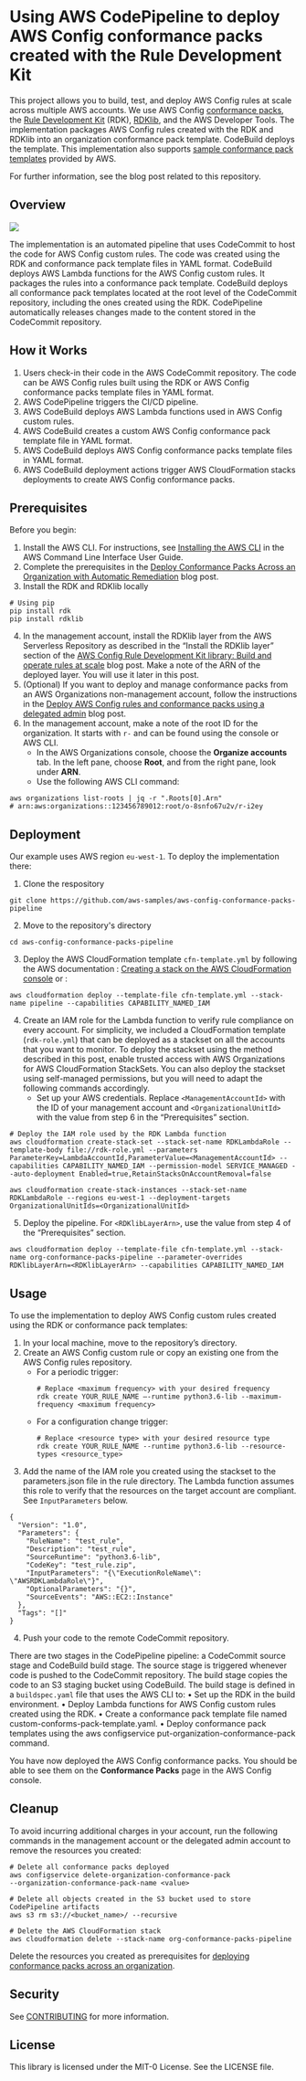 # Using AWS CodePipeline to deploy AWS Config conformance packs created with the Rule Development Kit

This project allows you to build, test, and deploy AWS Config rules at scale across multiple AWS accounts. We use AWS Config [conformance packs](https://docs.aws.amazon.com/config/latest/developerguide/conformance-packs.html), the [Rule Development Kit](https://github.com/awslabs/aws-config-rdk) (RDK), [RDKlib](https://github.com/awslabs/aws-config-rdklib), and the AWS Developer Tools. The implementation packages AWS Config rules created with the RDK and RDKlib into an organization conformance pack template. CodeBuild deploys the template. This implementation also supports [sample conformance pack templates](https://docs.aws.amazon.com/config/latest/developerguide/conformancepack-sample-templates.html) provided by AWS.

For further information, see the blog post related to this repository.

## Overview

![](images/aws-config-conformance-packs-pipeline.png)

The implementation is an automated pipeline that uses CodeCommit to host the code for AWS Config custom rules. The code was created using the RDK and conformance pack template files in YAML format. CodeBuild deploys AWS Lambda functions for the AWS Config custom rules. It packages the rules into a conformance pack template. CodeBuild deploys all conformance pack templates located at the root level of the CodeCommit repository, including the ones created using the RDK. CodePipeline automatically releases changes made to the content stored in the CodeCommit repository.

## How it Works

1. Users check-in their code in the AWS CodeCommit repository. The code can be AWS Config rules built using the RDK or AWS Config conformance packs template files in YAML format.
2. AWS CodePipeline triggers the CI/CD pipeline.
3. AWS CodeBuild deploys AWS Lambda functions used in AWS Config custom rules.
4. AWS CodeBuild creates a custom AWS Config conformance pack template file in YAML format.
5. AWS CodeBuild deploys AWS Config conformance packs template files in YAML format.
6. AWS CodeBuild deployment actions trigger AWS CloudFormation stacks deployments to create AWS Config conformance packs.

## Prerequisites
Before you begin: 
1.	Install the AWS CLI. For instructions, see [Installing the AWS CLI](https://docs.aws.amazon.com/cli/latest/userguide/cli-chap-install.html) in the AWS Command Line Interface User Guide.
2.	Complete the prerequisites in the [Deploy Conformance Packs Across an Organization with Automatic Remediation](https://aws.amazon.com/blogs/mt/deploying-conformance-packs-across-an-organization-with-automatic-remediation/) blog post.
3.	Install the RDK and RDKlib locally
```
# Using pip
pip install rdk 
pip install rdklib
```
4.	In the management account, install the RDKlib layer from the AWS Serverless Repository as described in the “Install the RDKlib layer” section of the [AWS Config Rule Development Kit library: Build and operate rules at scale](https://aws.amazon.com/blogs/mt/aws-config-rule-development-kit-library-build-and-operate-rules-at-scale/) blog post. Make a note of the ARN of the deployed layer. You will use it later in this post.
5.	(Optional) If you want to deploy and manage conformance packs from an AWS Organizations non-management account, follow the instructions in the [Deploy AWS Config rules and conformance packs using a delegated admin](https://aws.amazon.com/blogs/mt/deploy-aws-config-rules-and-conformance-packs-using-a-delegated-admin/) blog post.
6.	In the management account, make a note of the root ID for the organization. It starts with `r-` and can be found using the console or AWS CLI.
    *	In the AWS Organizations console, choose the **Organize accounts** tab. In the left pane, choose **Root**, and from the right pane, look under **ARN**.
    *	Use the following AWS CLI command:
```
aws organizations list-roots | jq -r ".Roots[0].Arn"
# arn:aws:organizations::123456789012:root/o-8snfo67u2v/r-i2ey
```
## Deployment

Our example uses AWS region `eu-west-1`. To deploy the implementation there:
1. Clone the respository
```
git clone https://github.com/aws-samples/aws-config-conformance-packs-pipeline
```
2. Move to the repository's directory
```
cd aws-config-conformance-packs-pipeline
```
3. Deploy the AWS CloudFormation template `cfn-template.yml` by following the AWS documentation : [Creating a stack on the AWS CloudFormation console](https://docs.aws.amazon.com/AWSCloudFormation/latest/UserGuide/cfn-console-create-stack.html) or : 
```
aws cloudformation deploy --template-file cfn-template.yml --stack-name pipeline --capabilities CAPABILITY_NAMED_IAM
```
4. Create an IAM role for the Lambda function to verify rule compliance on every account. For simplicity, we included a CloudFormation template (`rdk-role.yml`) that can be deployed as a stackset on all the accounts that you want to monitor. To deploy the stackset using the method described in this post, enable trusted access with AWS Organizations for AWS CloudFormation StackSets. You can also deploy the stackset using self-managed permissions, but you will need to adapt the following commands accordingly.
   * Set up your AWS credentials. Replace `<ManagementAccountId>` with the ID of your management account and `<OrganizationalUnitId>` with the value from step 6 in the “Prerequisites” section.
```
# Deploy the IAM role used by the RDK Lambda function
aws cloudformation create-stack-set --stack-set-name RDKLambdaRole --template-body file://rdk-role.yml --parameters ParameterKey=LambdaAccountId,ParameterValue=<ManagementAccountId> --capabilities CAPABILITY_NAMED_IAM --permission-model SERVICE_MANAGED --auto-deployment Enabled=true,RetainStacksOnAccountRemoval=false

aws cloudformation create-stack-instances --stack-set-name RDKLambdaRole --regions eu-west-1 --deployment-targets OrganizationalUnitIds=<OrganizationalUnitId>
```
5. Deploy the pipeline. For `<RDKlibLayerArn>`, use the value from step 4 of the “Prerequisites” section.
```
aws cloudformation deploy --template-file cfn-template.yml --stack-name org-conformance-packs-pipeline --parameter-overrides RDKlibLayerArn=<RDKlibLayerArn> --capabilities CAPABILITY_NAMED_IAM
```

## Usage
To use the implementation to deploy AWS Config custom rules created using the RDK or conformance pack templates: 
1.	In your local machine, move to the repository’s directory.
2.	Create an AWS Config custom rule or copy an existing one from the AWS Config rules repository.
      * For a periodic trigger:
        ```
        # Replace <maximum frequency> with your desired frequency
        rdk create YOUR_RULE_NAME –-runtime python3.6-lib --maximum-frequency <maximum frequency>
        ```
      * For a configuration change trigger:
        ```
        # Replace <resource type> with your desired resource type
        rdk create YOUR_RULE_NAME --runtime python3.6-lib --resource-types <resource_type>
        ```
3.	Add the name of the IAM role you created using the stackset to the parameters.json file in the rule directory. The Lambda function assumes this role to verify that the resources on the target account are compliant. See `InputParameters` below.
```
{
  "Version": "1.0",
  "Parameters": {
    "RuleName": "test_rule",
    "Description": "test_rule",
    "SourceRuntime": "python3.6-lib",
    "CodeKey": "test_rule.zip",
    "InputParameters": "{\"ExecutionRoleName\": \"AWSRDKLambdaRole\"}",
    "OptionalParameters": "{}",
    "SourceEvents": "AWS::EC2::Instance"
  },
  "Tags": "[]"
}
```
4.	Push your code to the remote CodeCommit repository.

There are two stages in the CodePipeline pipeline: a CodeCommit source stage and CodeBuild build stage. The source stage is triggered whenever code is pushed to the CodeCommit repository. The build stage copies the code to an S3 staging bucket using CodeBuild. The build stage is defined in a `buildspec.yaml` file that uses the AWS CLI to:
•	Set up the RDK in the build environment.
•	Deploy Lambda functions for AWS Config custom rules created using the RDK.
•	Create a conformance pack template file named custom-conforms-pack-template.yaml.
•	Deploy conformance pack templates using the aws configservice put-organization-conformance-pack command.

You have now deployed the AWS Config conformance packs. You should be able to see them on the **Conformance Packs** page in the AWS Config console.

## Cleanup
To avoid incurring additional charges in your account, run the following commands in the management account or the delegated admin account to remove the resources you created:
```
# Delete all conformance packs deployed
aws configservice delete-organization-conformance-pack
--organization-conformance-pack-name <value>

# Delete all objects created in the S3 bucket used to store CodePipeline artifacts
aws s3 rm s3://<bucket_name>/ --recursive

# Delete the AWS CloudFormation stack
aws cloudformation delete --stack-name org-conformance-packs-pipeline
```

Delete the resources you created as prerequisites for [deploying conformance packs across an organization](https://aws.amazon.com/blogs/mt/deploying-conformance-packs-across-an-organization-with-automatic-remediation/).

## Security
See [CONTRIBUTING](CONTRIBUTING.md#security-issue-notifications) for more information.

## License
This library is licensed under the MIT-0 License. See the LICENSE file.




